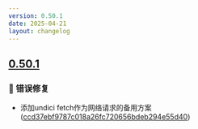 ```yaml
---
version: 0.50.1
date: 2025-04-21
layout: changelog
---
```

## [0.50.1](#0.50.1)
### 🐛 错误修复

- 添加undici fetch作为网络请求的备用方案 ([ccd37ebf9787c018a26fc720656bdeb294e55d40](https://github.com/Voxelum/x-minecraft-launcher/commit/ccd37ebf9787c018a26fc720656bdeb294e55d40))